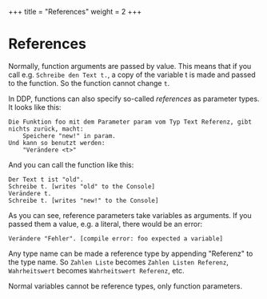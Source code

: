 +++
title = "References"
weight = 2
+++

# References

Normally, function arguments are passed by value.
This means that if you call e.g. `Schreibe den Text t.`, a copy of the variable t is made and passed to the function. So the function cannot change `t`.

In DDP, functions can also specify so-called *references* as parameter types.
It looks like this:

```ddp
Die Funktion foo mit dem Parameter param vom Typ Text Referenz, gibt nichts zurück, macht:
    Speichere "new!" in param.
Und kann so benutzt werden:
    "Verändere <t>"
```

And you can call the function like this:

```ddp
Der Text t ist "old".
Schreibe t. [writes "old" to the Console]
Verändere t.
Schreibe t. [writes "new!" to the Console]
```

As you can see, reference parameters take variables as arguments.
If you passed them a value, e.g. a literal, there would be an error:

```ddp
Verändere "Fehler". [compile error: foo expected a variable]
```

Any type name can be made a reference type by appending "Referenz" to the type name.
So `Zahlen Liste` becomes `Zahlen Listen Referenz`, `Wahrheitswert` becomes `Wahrheitswert Referenz`, etc.

Normal variables cannot be reference types, only function parameters.